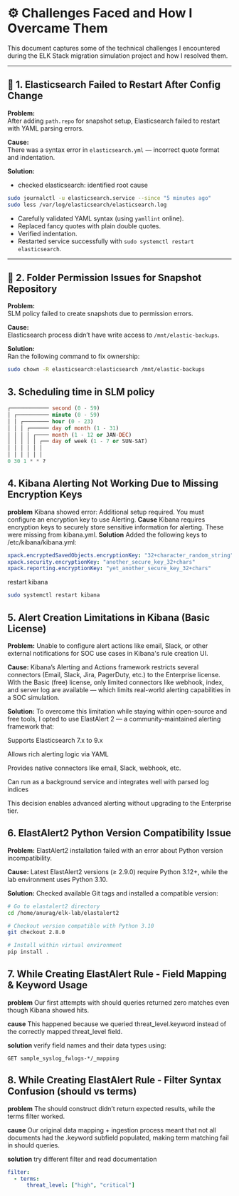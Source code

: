 # ⚙️ Challenges Faced and How I Overcame Them

This document captures some of the technical challenges I encountered during the ELK Stack migration simulation project and how I resolved them.

---

## 🐛 1. Elasticsearch Failed to Restart After Config Change

**Problem:**  
After adding `path.repo` for snapshot setup, Elasticsearch failed to restart with YAML parsing errors.

**Cause:**  
There was a syntax error in `elasticsearch.yml` — incorrect quote format and indentation.

**Solution:**  
- checked elasticsearch: identified root cause
```bash
sudo journalctl -u elasticsearch.service --since "5 minutes ago"
sudo less /var/log/elasticsearch/elasticsearch.log


```
- Carefully validated YAML syntax (using `yamllint` online).
- Replaced fancy quotes with plain double quotes.
- Verified indentation.
- Restarted service successfully with `sudo systemctl restart elasticsearch`.

---

## 📁 2. Folder Permission Issues for Snapshot Repository

**Problem:**  
SLM policy failed to create snapshots due to permission errors.

**Cause:**  
Elasticsearch process didn’t have write access to `/mnt/elastic-backups`.

**Solution:**  
Ran the following command to fix ownership:
```bash
sudo chown -R elasticsearch:elasticsearch /mnt/elastic-backups
```

## 3. Scheduling time in SLM policy

```sql
┌──────────── second (0 - 59)
│ ┌────────── minute (0 - 59)
│ │ ┌──────── hour (0 - 23)
│ │ │ ┌────── day of month (1 - 31)
│ │ │ │ ┌──── month (1 - 12 or JAN-DEC)
│ │ │ │ │ ┌── day of week (1 - 7 or SUN-SAT)
│ │ │ │ │ │
│ │ │ │ │ │
0 30 1 * * ?
```
## 4. Kibana Alerting Not Working Due to Missing Encryption Keys
**problem**
Kibana showed error:
Additional setup required. You must configure an encryption key to use Alerting.
**Cause**
Kibana requires encryption keys to securely store sensitive information for alerting. These were missing from kibana.yml.
**Solution**
Added the following keys to /etc/kibana/kibana.yml:
```yaml
xpack.encryptedSavedObjects.encryptionKey: "32+character_random_string"
xpack.security.encryptionKey: "another_secure_key_32+chars"
xpack.reporting.encryptionKey: "yet_another_secure_key_32+chars"
```
restart kibana
```bash
sudo systemctl restart kibana
```

## 5. Alert Creation Limitations in Kibana (Basic License)
**Problem:**
Unable to configure alert actions like email, Slack, or other external notifications for SOC use cases in Kibana's rule creation UI.

**Cause:**
Kibana’s Alerting and Actions framework restricts several connectors (Email, Slack, Jira, PagerDuty, etc.) to the Enterprise license. With the Basic (free) license, only limited connectors like webhook, index, and server log are available — which limits real-world alerting capabilities in a SOC simulation.

**Solution:**
To overcome this limitation while staying within open-source and free tools, I opted to use ElastAlert 2 — a community-maintained alerting framework that:

Supports Elasticsearch 7.x to 9.x

Allows rich alerting logic via YAML

Provides native connectors like email, Slack, webhook, etc.

Can run as a background service and integrates well with parsed log indices

This decision enables advanced alerting without upgrading to the Enterprise tier.

## 6. ElastAlert2 Python Version Compatibility Issue
**Problem:**
ElastAlert2 installation failed with an error about Python version incompatibility.

**Cause:**
Latest ElastAlert2 versions (≥ 2.9.0) require Python 3.12+, while the lab environment uses Python 3.10.

**Solution:**
Checked available Git tags and installed a compatible version:

```bash
# Go to elastalert2 directory
cd /home/anurag/elk-lab/elastalert2

# Checkout version compatible with Python 3.10
git checkout 2.8.0

# Install within virtual environment
pip install .
```

## 7. While Creating ElastAlert Rule - Field Mapping & Keyword Usage
**problem**
Our first attempts with should queries returned zero matches even though Kibana showed hits.

**cause**
This happened because we queried threat_level.keyword instead of the correctly mapped threat_level field.

**solution**
verify field names and their data types using:
```http
GET sample_syslog_fwlogs-*/_mapping
```

## 8. While Creating ElastAlert Rule - Filter Syntax Confusion (should vs terms)
**problem**
The should construct didn’t return expected results, while the terms filter worked.

**cause**
Our original data mapping + ingestion process meant that not all documents had the .keyword subfield populated, making term matching fail in should queries.

**solution**
try different filter and read documentation
```yaml
filter:
  - terms:
      threat_level: ["high", "critical"]
```